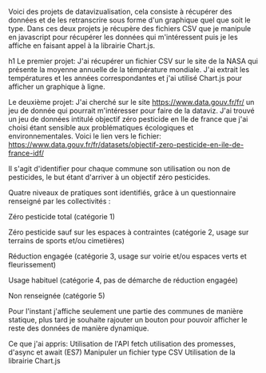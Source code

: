Voici des projets de datavizualisation, cela consiste à récupérer des données et de les retranscrire sous forme d'un graphique quel que soit le type.
Dans ces deux projets je récupère des fichiers CSV que je manipule en javascript pour récupérer les données qui m'intéressent puis je les affiche en faisant appel à la librairie Chart.js.

h1 Le premier projet: 
J'ai récupérer un fichier CSV sur le site de la NASA qui présente la moyenne annuelle de la témpérature mondiale. J'ai extrait les températures et les années correspondantes et j'ai utilisé Chart.js pour afficher un graphique à ligne.

Le deuxième projet: 
J'ai cherché sur le site https://www.data.gouv.fr/fr/ un jeu de donnée qui pourrait m'intéresser pour faire de la dataviz. J'ai trouvé un jeu de données intitulé objectif zéro pesticide en Ile de france que j'ai choisi étant sensible aux problématiques écologiques et environnementales. Voici le lien vers le fichier: https://www.data.gouv.fr/fr/datasets/objectif-zero-pesticide-en-ile-de-france-idf/

Il s'agit d'identifier pour chaque commune son utilisation ou non de pesticides, le but étant d'arriver à un objectif zéro pesticides.

Quatre niveaux de pratiques sont identifiés, grâce à un questionnaire
renseigné par les collectivités :

Zéro pesticide total (catégorie 1)

Zéro pesticide sauf sur les espaces à contraintes (catégorie 2,
usage sur terrains de sports et/ou cimetières)

Réduction engagée (catégorie 3, usage sur voirie et/ou espaces verts
et fleurissement)

Usage habituel (catégorie 4, pas de démarche de réduction engagée)

Non renseignée (catégorie 5)

Pour l'instant j'affiche seulement une partie des communes de manière statique, plus tard je souhaite rajouter un bouton pour pouvoir afficher le reste des données de manière dynamique.



Ce que j'ai appris:
Utilisation de l'API fetch
utilisation des promesses, d'async et await (ES7)
Manipuler un fichier type CSV
Utilisation de la librairie Chart.js
